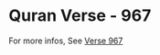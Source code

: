 # Quran Verse - 967 

For more infos, See [Verse 967](https://www.quranbookk.com/quran/search?q=967)